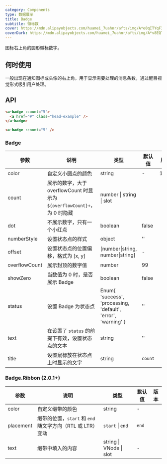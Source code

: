 ```yaml
---
category: Components
type: 数据展示
title: Badge
subtitle: 徽标数
cover: https://mdn.alipayobjects.com/huamei_7uahnr/afts/img/A*e0qITYqF394AAAAAAAAAAAAADrJ8AQ/original
coverDark: https://mdn.alipayobjects.com/huamei_7uahnr/afts/img/A*v8EQT7KoGbcAAAAAAAAAAAAADrJ8AQ/original
---
```


图标右上角的圆形徽标数字。

## 何时使用

一般出现在通知图标或头像的右上角，用于显示需要处理的消息条数，通过醒目视觉形式吸引用户处理。

## API

```html
<a-badge :count="5">
  <a href="#" class="head-example" />
</a-badge>
```

```html
<a-badge :count="5" />
```

### Badge

| 参数 | 说明 | 类型 | 默认值 | 版本 |
| --- | --- | --- | --- | --- |
| color | 自定义小圆点的颜色 | string | - | 1.5.0 |
| count | 展示的数字，大于 overflowCount 时显示为 `${overflowCount}+`，为 0 时隐藏 | number \| string \| slot |  |  |
| dot | 不展示数字，只有一个小红点 | boolean | false |  |
| numberStyle | 设置状态点的样式 | object | '' |  |
| offset | 设置状态点的位置偏移，格式为 [x, y] | [number\|string, number\|string] | - |  |
| overflowCount | 展示封顶的数字值 | number | 99 |  |
| showZero | 当数值为 0 时，是否展示 Badge | boolean | false |  |
| status | 设置 Badge 为状态点 | Enum{ 'success', 'processing, 'default', 'error', 'warning' } | '' |  |
| text | 在设置了 `status` 的前提下有效，设置状态点的文本 | string | '' |  |
| title | 设置鼠标放在状态点上时显示的文字 | string | `count` |  |

### Badge.Ribbon (2.0.1+)

| 参数 | 说明 | 类型 | 默认值 | 版本 |
| --- | --- | --- | --- | --- |
| color | 自定义缎带的颜色 | string | - |  |
| placement | 缎带的位置，`start` 和 `end` 随文字方向（RTL 或 LTR）变动 | `start` \| `end` | `end` |  |
| text | 缎带中填入的内容 | string \| VNode \| slot | - |  |
